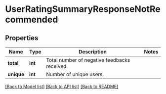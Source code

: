 # UserRatingSummaryResponseNotRecommended

## Properties
Name | Type | Description | Notes
------------ | ------------- | ------------- | -------------
**total** | **int** | Total number of negative feedbacks received. | 
**unique** | **int** | Number of unique users. | 

[[Back to Model list]](../../README.md#documentation-for-models) [[Back to API list]](../../README.md#documentation-for-api-endpoints) [[Back to README]](../../README.md)

